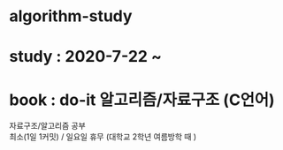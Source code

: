 # algorithm-study
# study : 2020-7-22 ~ 
# book : do-it 알고리즘/자료구조 (C언어)
자료구조/알고리즘 공부  
최소(1일 1커밋) / 일요일 휴무 
(대학교 2학년 여름방학 때 )

